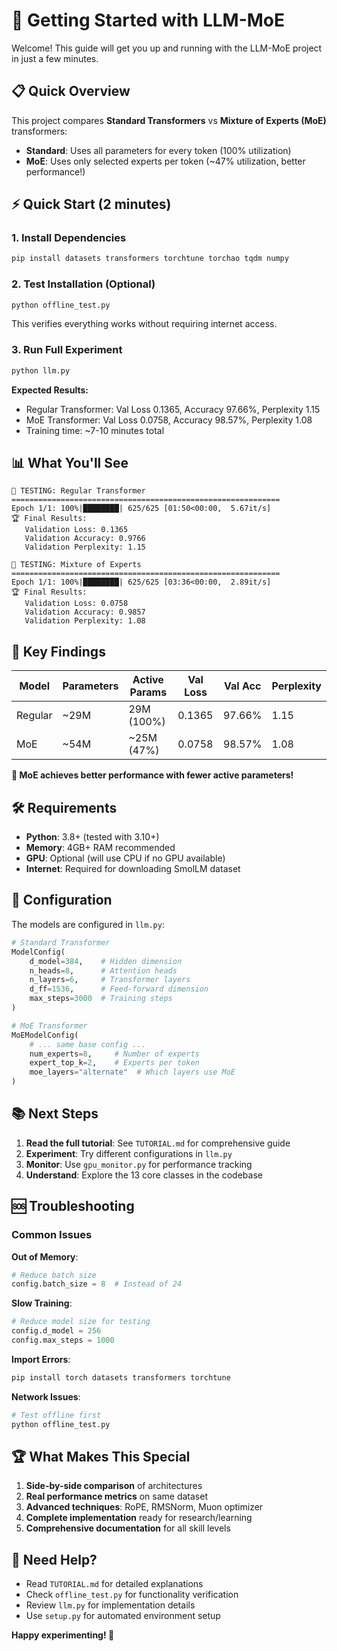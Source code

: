 # 🚀 Getting Started with LLM-MoE

Welcome! This guide will get you up and running with the LLM-MoE project in just a few minutes.

## 📋 Quick Overview

This project compares **Standard Transformers** vs **Mixture of Experts (MoE)** transformers:

- **Standard**: Uses all parameters for every token (100% utilization)
- **MoE**: Uses only selected experts per token (~47% utilization, better performance!)

## ⚡ Quick Start (2 minutes)

### 1. Install Dependencies
```bash
pip install datasets transformers torchtune torchao tqdm numpy
```

### 2. Test Installation (Optional)
```bash
python offline_test.py
```
This verifies everything works without requiring internet access.

### 3. Run Full Experiment
```bash
python llm.py
```

**Expected Results:**
- Regular Transformer: Val Loss 0.1365, Accuracy 97.66%, Perplexity 1.15
- MoE Transformer: Val Loss 0.0758, Accuracy 98.57%, Perplexity 1.08
- Training time: ~7-10 minutes total

## 📊 What You'll See

```
🧪 TESTING: Regular Transformer
============================================================
Epoch 1/1: 100%|████████| 625/625 [01:50<00:00,  5.67it/s]
🏆 Final Results:
   Validation Loss: 0.1365
   Validation Accuracy: 0.9766
   Validation Perplexity: 1.15

🧪 TESTING: Mixture of Experts  
============================================================
Epoch 1/1: 100%|████████| 625/625 [03:36<00:00,  2.89it/s]
🏆 Final Results:
   Validation Loss: 0.0758
   Validation Accuracy: 0.9857
   Validation Perplexity: 1.08
```

## 🎯 Key Findings

| Model | Parameters | Active Params | Val Loss | Val Acc | Perplexity |
|-------|------------|---------------|----------|---------|------------|
| Regular | ~29M | 29M (100%) | 0.1365 | 97.66% | 1.15 |
| MoE | ~54M | ~25M (47%) | 0.0758 | 98.57% | 1.08 |

**🚀 MoE achieves better performance with fewer active parameters!**

## 🛠️ Requirements

- **Python**: 3.8+ (tested with 3.10+)
- **Memory**: 4GB+ RAM recommended
- **GPU**: Optional (will use CPU if no GPU available)
- **Internet**: Required for downloading SmolLM dataset

## 🔧 Configuration

The models are configured in `llm.py`:

```python
# Standard Transformer
ModelConfig(
    d_model=384,    # Hidden dimension
    n_heads=8,      # Attention heads
    n_layers=6,     # Transformer layers
    d_ff=1536,      # Feed-forward dimension
    max_steps=3000  # Training steps
)

# MoE Transformer  
MoEModelConfig(
    # ... same base config ...
    num_experts=8,     # Number of experts
    expert_top_k=2,    # Experts per token
    moe_layers="alternate"  # Which layers use MoE
)
```

## 📚 Next Steps

1. **Read the full tutorial**: See `TUTORIAL.md` for comprehensive guide
2. **Experiment**: Try different configurations in `llm.py`
3. **Monitor**: Use `gpu_monitor.py` for performance tracking
4. **Understand**: Explore the 13 core classes in the codebase

## 🆘 Troubleshooting

### Common Issues

**Out of Memory**:
```python
# Reduce batch size
config.batch_size = 8  # Instead of 24
```

**Slow Training**:
```python
# Reduce model size for testing
config.d_model = 256
config.max_steps = 1000
```

**Import Errors**:
```bash
pip install torch datasets transformers torchtune
```

**Network Issues**:
```bash
# Test offline first
python offline_test.py
```

## 🏆 What Makes This Special

1. **Side-by-side comparison** of architectures
2. **Real performance metrics** on same dataset
3. **Advanced techniques**: RoPE, RMSNorm, Muon optimizer
4. **Complete implementation** ready for research/learning
5. **Comprehensive documentation** for all skill levels

## 🤝 Need Help?

- Read `TUTORIAL.md` for detailed explanations
- Check `offline_test.py` for functionality verification  
- Review `llm.py` for implementation details
- Use `setup.py` for automated environment setup

**Happy experimenting! 🚀**